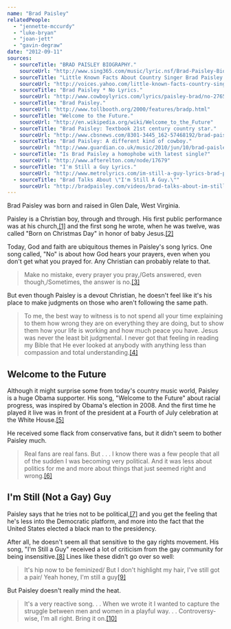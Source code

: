 ```yaml
---
name: "Brad Paisley"
relatedPeople:
  - "jennette-mccurdy"
  - "luke-bryan"
  - "joan-jett"
  - "gavin-degraw"
date: "2012-09-11"
sources:
  - sourceTitle: "BRAD PAISLEY BIOGRAPHY."
    sourceUrl: "http://www.sing365.com/music/lyric.nsf/Brad-Paisley-Biography/9A0AAF9AE3865441482569460006A149"
  - sourceTitle: "Little Known Facts About Country Singer Brad Paisley."
    sourceUrl: "http://voices.yahoo.com/little-known-facts-country-singer-brad-paisley-509695.html?cat=2"
  - sourceTitle: "Brad Paisley * No Lyrics."
    sourceUrl: "http://www.cowboylyrics.com/lyrics/paisley-brad/no-27659.html"
  - sourceTitle: "Brad Paisley."
    sourceUrl: "http://www.tollbooth.org/2000/features/bradp.html"
  - sourceTitle: "Welcome to the Future."
    sourceUrl: "http://en.wikipedia.org/wiki/Welcome_to_the_Future"
  - sourceTitle: "Brad Paisley: Textbook 21st century country star."
    sourceUrl: "http://www.cbsnews.com/8301-3445_162-57468192/brad-paisley-textbook-21st-century-country-star/?pageNum=2&tag=contentMain;contentBody"
  - sourceTitle: "Brad Paisley: A different kind of cowboy."
    sourceUrl: "http://www.guardian.co.uk/music/2010/jun/10/brad-paisley-interview"
  - sourceTitle: "Is Brad Paisley a homophobe with latest single?"
    sourceUrl: "http://www.afterelton.com/node/17679"
  - sourceTitle: "I'm Still a Guy Lyrics."
    sourceUrl: "http://www.metrolyrics.com/im-still-a-guy-lyrics-brad-paisley.html"
  - sourceTitle: "Brad Talks About \"I'm Still A Guy.\""
    sourceUrl: "http://bradpaisley.com/videos/brad-talks-about-im-still-guy"
---
```


Brad Paisley was born and raised in Glen Dale, West Virginia.

Paisley is a Christian boy, through and through. His first public performance was at his church,<a class="source-citation" href="http://www.sing365.com/music/lyric.nsf/Brad-Paisley-Biography/9A0AAF9AE3865441482569460006A149" title="BRAD PAISLEY BIOGRAPHY.">[1]</a> and the first song he wrote, when he was twelve, was called "Born on Christmas Day" in honor of baby Jesus.<a class="source-citation" href="http://voices.yahoo.com/little-known-facts-country-singer-brad-paisley-509695.html?cat=2" title="Little Known Facts About Country Singer Brad Paisley.">[2]</a>

Today, God and faith are ubiquitous themes in Paisley's song lyrics. One song called, "No" is about how God hears your prayers, even when you don't get what you prayed for. Any Christian can probably relate to that.

>Make no mistake, every prayer you pray,/Gets answered, even though,/Sometimes, the answer is no.<a class="source-citation" href="http://www.cowboylyrics.com/lyrics/paisley-brad/no-27659.html" title="Brad Paisley * No Lyrics.">[3]</a>

But even though Paisley is a devout Christian, he doesn't feel like it's his place to make judgments on those who aren't following the same path.

>To me, the best way to witness is to not spend all your time explaining to them how wrong they are on everything they are doing, but to show them how your life is working and how much peace you have. Jesus was never the least bit judgmental. I never got that feeling in reading my Bible that He ever looked at anybody with anything less than compassion and total understanding.<a class="source-citation" href="http://www.tollbooth.org/2000/features/bradp.html" title="Brad Paisley.">[4]</a>

## Welcome to the Future

Although it might surprise some from today's country music world, Paisley is a huge Obama supporter. His song, "Welcome to the Future" about racial progress, was inspired by Obama's election in 2008. And the first time he played it live was in front of the president at a Fourth of July celebration at the White House.<a class="source-citation" href="http://en.wikipedia.org/wiki/Welcome_to_the_Future" title="Welcome to the Future.">[5]</a>

He received some flack from conservative fans, but it didn't seem to bother Paisley much.

>Real fans are real fans. But . . . I know there was a few people that all of the sudden I was becoming very political. And it was less about politics for me and more about things that just seemed right and wrong.<a class="source-citation" href="http://www.cbsnews.com/8301-3445_162-57468192/brad-paisley-textbook-21st-century-country-star/?pageNum=2&tag=contentMain;contentBody" title="Brad Paisley: Textbook 21st century country star.">[6]</a>

## I'm Still (Not a Gay) Guy

Paisley says that he tries not to be political,<a class="source-citation" href="http://www.guardian.co.uk/music/2010/jun/10/brad-paisley-interview" title="Brad Paisley: A different kind of cowboy.">[7]</a> and you get the feeling that he's less into the Democratic platform, and more into the fact that the United States elected a black man to the presidency.

After all, he doesn't seem all that sensitive to the gay rights movement. His song, "I'm Still a Guy" received a lot of criticism from the gay community for being insensitive.<a class="source-citation" href="http://www.afterelton.com/node/17679" title="Is Brad Paisley a homophobe with latest single?">[8]</a> Lines like these didn't go over so well:

>It's hip now to be feminized/ But I don't highlight my hair, I've still got a pair/ Yeah honey, I'm still a guy<a class="source-citation" href="http://www.metrolyrics.com/im-still-a-guy-lyrics-brad-paisley.html" title="I&apos;m Still a Guy Lyrics.">[9]</a>

But Paisley doesn't really mind the heat.

>It's a very reactive song. . . When we wrote it I wanted to capture the struggle between men and women in a playful way. . . Controversy-wise, I'm all right. Bring it on.<a class="source-citation" href="http://bradpaisley.com/videos/brad-talks-about-im-still-guy" title="Brad Talks About &quot;I&apos;m Still A Guy.&quot;">[10]</a>